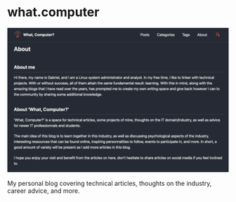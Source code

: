 # what.computer

![preview](./assets/images/readme/blog-preview.png)

My personal blog covering technical articles, thoughts on the industry, career advice, and more.